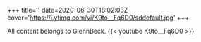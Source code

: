 +++
title=''
date=2020-06-30T18:02:03Z
cover='https://i.ytimg.com/vi/K9to__Fq6D0/sddefault.jpg'
+++

All content belongs to GlennBeck.
{{< youtube K9to__Fq6D0 >}}
